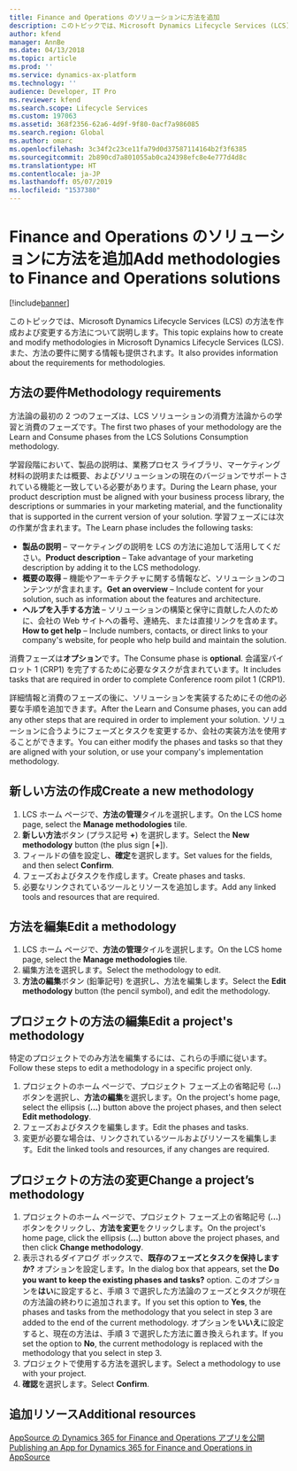 ```yaml
---
title: Finance and Operations のソリューションに方法を追加
description: このトピックでは、Microsoft Dynamics Lifecycle Services (LCS) の方法を作成および変更する方法について説明します。 また、方法の要件に関する情報も提供されます。
author: kfend
manager: AnnBe
ms.date: 04/13/2018
ms.topic: article
ms.prod: ''
ms.service: dynamics-ax-platform
ms.technology: ''
audience: Developer, IT Pro
ms.reviewer: kfend
ms.search.scope: Lifecycle Services
ms.custom: 197063
ms.assetid: 368f2356-62a6-4d9f-9f80-0acf7a986085
ms.search.region: Global
ms.author: omarc
ms.openlocfilehash: 3c34f2c23ce11fa79d0d37587114164b2f3f6385
ms.sourcegitcommit: 2b890cd7a801055ab0ca24398efc8e4e777d4d8c
ms.translationtype: HT
ms.contentlocale: ja-JP
ms.lasthandoff: 05/07/2019
ms.locfileid: "1537380"
---
```

# <a name="add-methodologies-to-finance-and-operations-solutions"></a><span data-ttu-id="46513-104">Finance and Operations のソリューションに方法を追加</span><span class="sxs-lookup"><span data-stu-id="46513-104">Add methodologies to Finance and Operations solutions</span></span>

[!include[banner](../includes/banner.md)]

<span data-ttu-id="46513-105">このトピックでは、Microsoft Dynamics Lifecycle Services (LCS) の方法を作成および変更する方法について説明します。</span><span class="sxs-lookup"><span data-stu-id="46513-105">This topic explains how to create and modify methodologies in Microsoft Dynamics Lifecycle Services (LCS).</span></span> <span data-ttu-id="46513-106">また、方法の要件に関する情報も提供されます。</span><span class="sxs-lookup"><span data-stu-id="46513-106">It also provides information about the requirements for methodologies.</span></span>

<a name="methodology-requirements"></a><span data-ttu-id="46513-107">方法の要件</span><span class="sxs-lookup"><span data-stu-id="46513-107">Methodology requirements</span></span>
------------------------

<span data-ttu-id="46513-108">方法論の最初の 2 つのフェーズは、LCS ソリューションの消費方法論からの学習と消費のフェーズです。</span><span class="sxs-lookup"><span data-stu-id="46513-108">The first two phases of your methodology are the Learn and Consume phases from the LCS Solutions Consumption methodology.</span></span> 

<span data-ttu-id="46513-109">学習段階において、製品の説明は、業務プロセス ライブラリ、マーケティング材料の説明または概要、およびソリューションの現在のバージョンでサポートされている機能と一致している必要があります。</span><span class="sxs-lookup"><span data-stu-id="46513-109">During the Learn phase, your product description must be aligned with your business process library, the descriptions or summaries in your marketing material, and the functionality that is supported in the current version of your solution.</span></span> <span data-ttu-id="46513-110">学習フェーズには次の作業が含まれます。</span><span class="sxs-lookup"><span data-stu-id="46513-110">The Learn phase includes the following tasks:</span></span>

-   <span data-ttu-id="46513-111">**製品の説明** – マーケティングの説明を LCS の方法に追加して活用してください。</span><span class="sxs-lookup"><span data-stu-id="46513-111">**Product description** – Take advantage of your marketing description by adding it to the LCS methodology.</span></span>
-   <span data-ttu-id="46513-112">**概要の取得** – 機能やアーキテクチャに関する情報など、ソリューションのコンテンツが含まれます。</span><span class="sxs-lookup"><span data-stu-id="46513-112">**Get an overview** – Include content for your solution, such as information about the features and architecture.</span></span>
-   <span data-ttu-id="46513-113">**ヘルプを入手する方法** – ソリューションの構築と保守に貢献した人のために、会社の Web サイトへの番号、連絡先、または直接リンクを含めます。</span><span class="sxs-lookup"><span data-stu-id="46513-113">**How to get help** – Include numbers, contacts, or direct links to your company's website, for people who help build and maintain the solution.</span></span>

<span data-ttu-id="46513-114">消費フェーズは**オプション**です。</span><span class="sxs-lookup"><span data-stu-id="46513-114">The Consume phase is **optional**.</span></span> <span data-ttu-id="46513-115">会議室パイロット 1 (CRP1) を完了するために必要なタスクが含まれています。</span><span class="sxs-lookup"><span data-stu-id="46513-115">It includes tasks that are required in order to complete Conference room pilot 1 (CRP1).</span></span> 


<span data-ttu-id="46513-116">詳細情報と消費のフェーズの後に、ソリューションを実装するためにその他の必要な手順を追加できます。</span><span class="sxs-lookup"><span data-stu-id="46513-116">After the Learn and Consume phases, you can add any other steps that are required in order to implement your solution.</span></span> <span data-ttu-id="46513-117">ソリューションに合うようにフェーズとタスクを変更するか、会社の実装方法を使用することができます。</span><span class="sxs-lookup"><span data-stu-id="46513-117">You can either modify the phases and tasks so that they are aligned with your solution, or use your company's implementation methodology.</span></span>

## <a name="create-a-new-methodology"></a><span data-ttu-id="46513-118">新しい方法の作成</span><span class="sxs-lookup"><span data-stu-id="46513-118">Create a new methodology</span></span>
1.  <span data-ttu-id="46513-119">LCS ホーム ページで、**方法の管理**タイルを選択します。</span><span class="sxs-lookup"><span data-stu-id="46513-119">On the LCS home page, select the **Manage methodologies** tile.</span></span>
2.  <span data-ttu-id="46513-120">**新しい方法**ボタン (プラス記号 **+**) を選択します。</span><span class="sxs-lookup"><span data-stu-id="46513-120">Select the **New methodology** button (the plus sign [**+**]).</span></span>
3.  <span data-ttu-id="46513-121">フィールドの値を設定し、**確定**を選択します。</span><span class="sxs-lookup"><span data-stu-id="46513-121">Set values for the fields, and then select **Confirm**.</span></span>
4.  <span data-ttu-id="46513-122">フェーズおよびタスクを作成します。</span><span class="sxs-lookup"><span data-stu-id="46513-122">Create phases and tasks.</span></span>
5.  <span data-ttu-id="46513-123">必要なリンクされているツールとリソースを追加します。</span><span class="sxs-lookup"><span data-stu-id="46513-123">Add any linked tools and resources that are required.</span></span>

## <a name="edit-a-methodology"></a><span data-ttu-id="46513-124">方法を編集</span><span class="sxs-lookup"><span data-stu-id="46513-124">Edit a methodology</span></span>
1.  <span data-ttu-id="46513-125">LCS ホーム ページで、**方法の管理**タイルを選択します。</span><span class="sxs-lookup"><span data-stu-id="46513-125">On the LCS home page, select the **Manage methodologies** tile.</span></span>
2.  <span data-ttu-id="46513-126">編集方法を選択します。</span><span class="sxs-lookup"><span data-stu-id="46513-126">Select the methodology to edit.</span></span>
3.  <span data-ttu-id="46513-127">**方法の編集**ボタン (鉛筆記号) を選択し、方法を編集します。</span><span class="sxs-lookup"><span data-stu-id="46513-127">Select the **Edit methodology** button (the pencil symbol), and edit the methodology.</span></span>

## <a name="edit-a-projects-methodology"></a><span data-ttu-id="46513-128">プロジェクトの方法の編集</span><span class="sxs-lookup"><span data-stu-id="46513-128">Edit a project's methodology</span></span>
<span data-ttu-id="46513-129">特定のプロジェクトでのみ方法を編集するには、これらの手順に従います。</span><span class="sxs-lookup"><span data-stu-id="46513-129">Follow these steps to edit a methodology in a specific project only.</span></span>

1.  <span data-ttu-id="46513-130">プロジェクトのホーム ページで、プロジェクト フェーズ上の省略記号 (**...**) ボタンを選択し、**方法の編集**を選択します。</span><span class="sxs-lookup"><span data-stu-id="46513-130">On the project's home page, select the ellipsis (**...**) button above the project phases, and then select **Edit methodology**.</span></span>
2.  <span data-ttu-id="46513-131">フェーズおよびタスクを編集します。</span><span class="sxs-lookup"><span data-stu-id="46513-131">Edit the phases and tasks.</span></span>
3.  <span data-ttu-id="46513-132">変更が必要な場合は、リンクされているツールおよびリソースを編集します。</span><span class="sxs-lookup"><span data-stu-id="46513-132">Edit the linked tools and resources, if any changes are required.</span></span>

## <a name="change-a-projects-methodology"></a><span data-ttu-id="46513-133">プロジェクトの方法の変更</span><span class="sxs-lookup"><span data-stu-id="46513-133">Change a project’s methodology</span></span>
1.  <span data-ttu-id="46513-134">プロジェクトのホーム ページで、プロジェクト フェーズ上の省略記号 (**...**) ボタンをクリックし、**方法を変更**をクリックします。</span><span class="sxs-lookup"><span data-stu-id="46513-134">On the project's home page, click the ellipsis (**...**) button above the project phases, and then click **Change methodology**.</span></span>
2.  <span data-ttu-id="46513-135">表示されるダイアログ ボックスで、**既存のフェーズとタスクを保持しますか?** オプションを設定します。</span><span class="sxs-lookup"><span data-stu-id="46513-135">In the dialog box that appears, set the **Do you want to keep the existing phases and tasks?** option.</span></span> <span data-ttu-id="46513-136">このオプションを**はい**に設定すると、手順 3 で選択した方法論のフェーズとタスクが現在の方法論の終わりに追加されます。</span><span class="sxs-lookup"><span data-stu-id="46513-136">If you set this option to **Yes**, the phases and tasks from the methodology that you select in step 3 are added to the end of the current methodology.</span></span> <span data-ttu-id="46513-137">オプションを**いいえ**に設定すると、現在の方法は、手順 3 で選択した方法に置き換えられます。</span><span class="sxs-lookup"><span data-stu-id="46513-137">If you set the option to **No**, the current methodology is replaced with the methodology that you select in step 3.</span></span>
3.  <span data-ttu-id="46513-138">プロジェクトで使用する方法を選択します。</span><span class="sxs-lookup"><span data-stu-id="46513-138">Select a methodology to use with your project.</span></span>
4.  <span data-ttu-id="46513-139">**確認**を選択します。</span><span class="sxs-lookup"><span data-stu-id="46513-139">Select **Confirm**.</span></span>


<a name="additional-resources"></a><span data-ttu-id="46513-140">追加リソース</span><span class="sxs-lookup"><span data-stu-id="46513-140">Additional resources</span></span>
--------

[<span data-ttu-id="46513-141">AppSource の Dynamics 365 for Finance and Operations アプリを公開</span><span class="sxs-lookup"><span data-stu-id="46513-141">Publishing an App for Dynamics 365 for Finance and Operations in AppSource</span></span>](lcs-solutions-app-source.md)
